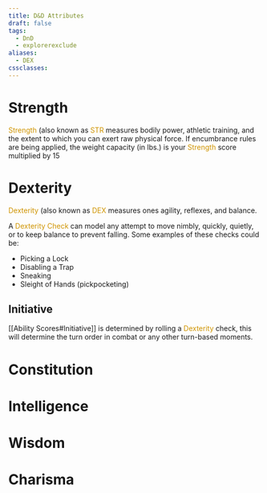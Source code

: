 ```yaml
---
title: D&D Attributes
draft: false
tags:
  - DnD
  - explorerexclude
aliases:
  - DEX
cssclasses:
---
```

# Strength
<font color=cf9400>Strength</font> (also known as <font color=cf9400> STR </font> measures bodily power, athletic training, and the extent to which you can exert raw physical force. If encumbrance rules are being applied, the weight capacity (in lbs.) is your <font color=cf9400>Strength</font> score multiplied by 15

# Dexterity
<font color=cf9400>Dexterity</font> (also known as <font color=cf9400>DEX</font> measures ones agility, reflexes, and balance.

A <font color=cf9400>Dexterity Check</font> can model any attempt to move nimbly, quickly, quietly, or to keep balance to prevent falling. Some examples of these checks could be:
- Picking a Lock
- Disabling a Trap
- Sneaking
- Sleight of Hands (pickpocketing)

## Initiative
[[Ability Scores#Initiative]] is determined by rolling a <font color=cf9400>Dexterity</font> check, this will determine the turn order in combat or any other turn-based moments.

# Constitution

# Intelligence

# Wisdom

# Charisma


